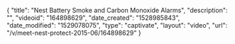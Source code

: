 {
    "title": "Nest Battery Smoke and Carbon Monoxide Alarms",
    "description": "",
    "videoid": "164898629",
    "date_created": "1528985843",
    "date_modified": "1529078075",
    "type": "captivate",
    "layout": "video",
    "url": "\/v\/meet-nest-protect-2015-06\/164898629"
}